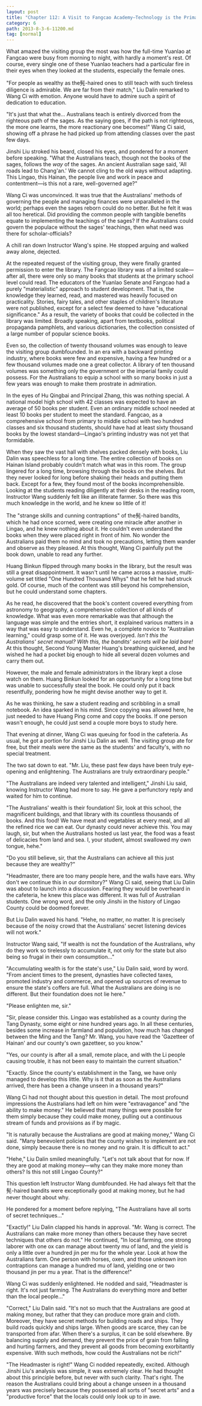 ```yaml
---
layout: post
title: "Chapter 112: A Visit to Fangcao Academy—Technology is the Primary Productive Force"
category: 6
path: 2013-8-3-6-11200.md
tag: [normal]
---
```


What amazed the visiting group the most was how the full-time Yuanlao at Fangcao were busy from morning to night, with hardly a moment's rest. Of course, every single one of these Yuanlao teachers had a particular fire in their eyes when they looked at the students, especially the female ones.

"For people as wealthy as the髡-haired ones to still teach with such tireless diligence is admirable. We are far from their match," Liu Dalin remarked to Wang Ci with emotion. Anyone would have to admire such a spirit of dedication to education.

"It's just that what the... Australians teach is entirely divorced from the righteous path of the sages. As the saying goes, if the path is not righteous, the more one learns, the more reactionary one becomes!" Wang Ci said, showing off a phrase he had picked up from attending classes over the past few days.

Jinshi Liu stroked his beard, closed his eyes, and pondered for a moment before speaking. "What the Australians teach, though not the books of the sages, follows the *way* of the sages. An ancient Australian sage said, 'All roads lead to Chang'an.' We cannot cling to the old ways without adapting. This Lingao, this Hainan, the people live and work in peace and contentment—is this not a rare, well-governed age?"

Wang Ci was unconvinced. It was true that the Australians' methods of governing the people and managing finances were unparalleled in the world; perhaps even the sages reborn could do no better. But he felt it was all too heretical. Did providing the common people with tangible benefits equate to implementing the teachings of the sages? If the Australians could govern the populace without the sages' teachings, then what need was there for scholar-officials?

A chill ran down Instructor Wang's spine. He stopped arguing and walked away alone, dejected.

At the repeated request of the visiting group, they were finally granted permission to enter the library. The Fangcao library was of a limited scale—after all, there were only so many books that students at the primary school level could read. The educators of the Yuanlao Senate and Fangcao had a purely "materialistic" approach to student development. That is, the knowledge they learned, read, and mastered was heavily focused on practicality. Stories, fairy tales, and other staples of children's literature were not published, except for a select few deemed to have "educational significance." As a result, the variety of books that could be collected in the library was limited. Broadly speaking, apart from textbooks, political propaganda pamphlets, and various dictionaries, the collection consisted of a large number of popular science books.

Even so, the collection of twenty thousand volumes was enough to leave the visiting group dumbfounded. In an era with a backward printing industry, where books were few and expensive, having a few hundred or a few thousand volumes made one a great collector. A library of ten thousand volumes was something only the government or the imperial family could possess. For the Australians to equip a school with so many books in just a few years was enough to make them prostrate in admiration.

In the eyes of Hu Qingbai and Principal Zhang, this was nothing special. A national model high school with 42 classes was expected to have an average of 50 books per student. Even an ordinary middle school needed at least 10 books per student to meet the standard. Fangcao, as a comprehensive school from primary to middle school with two hundred classes and six thousand students, should have had at least sixty thousand books by the lowest standard—Lingao's printing industry was not yet that formidable.

When they saw the vast hall with shelves packed densely with books, Liu Dalin was speechless for a long time. The entire collection of books on Hainan Island probably couldn't match what was in this room. The group lingered for a long time, browsing through the books on the shelves. But they never looked for long before shaking their heads and putting them back. Except for a few, they found most of the books incomprehensible. Looking at the students reading diligently at their desks in the reading room, Instructor Wang suddenly felt like an illiterate farmer. So there was this much knowledge in the world, and he knew so little of it!

The "strange skills and cunning contraptions" of the髡-haired bandits, which he had once scorned, were creating one miracle after another in Lingao, and he knew nothing about it. He couldn't even understand the books when they were placed right in front of him. No wonder the Australians paid them no mind and took no precautions, letting them wander and observe as they pleased. At this thought, Wang Ci painfully put the book down, unable to read any further.

Huang Binkun flipped through many books in the library, but the result was still a great disappointment. It wasn't until he came across a massive, multi-volume set titled "One Hundred Thousand Whys" that he felt he had struck gold. Of course, much of the content was still beyond his comprehension, but he could understand some chapters.

As he read, he discovered that the book's content covered everything from astronomy to geography, a comprehensive collection of all kinds of knowledge. What was even more remarkable was that although the language was simple and the entries short, it explained various matters in a way that was easy to understand. Even he, a complete novice to "Australian learning," could grasp some of it. He was overjoyed. *Isn't this the Australians' secret manual? With this, the bandits' secrets will be laid bare!* At this thought, Second Young Master Huang's breathing quickened, and he wished he had a pocket big enough to hide all several dozen volumes and carry them out.

However, the male and female administrators in the library kept a close watch on them. Huang Binkun looked for an opportunity for a long time but was unable to successfully steal the book. He could only put it back resentfully, pondering how he might devise another way to get it.

As he was thinking, he saw a student reading and scribbling in a small notebook. An idea sparked in his mind. Since copying was allowed here, he just needed to have Huang Ping come and copy the books. If one person wasn't enough, he could just send a couple more boys to study here.

That evening at dinner, Wang Ci was queuing for food in the cafeteria. As usual, he got a portion for Jinshi Liu Dalin as well. The visiting group ate for free, but their meals were the same as the students' and faculty's, with no special treatment.

The two sat down to eat. "Mr. Liu, these past few days have been truly eye-opening and enlightening. The Australians are truly extraordinary people."

"The Australians are indeed very talented and intelligent," Jinshi Liu said, knowing Instructor Wang had more to say. He gave a perfunctory reply and waited for him to continue.

"The Australians' wealth is their foundation! Sir, look at this school, the magnificent buildings, and that library with its countless thousands of books. And this food! We have meat and vegetables at every meal, and all the refined rice we can eat. Our dynasty could never achieve this. You may laugh, sir, but when the Australians hosted us last year, the food was a feast of delicacies from land and sea. I, your student, almost swallowed my own tongue, hehe."

"Do you still believe, sir, that the Australians can achieve all this just because they are wealthy?"

"Headmaster, there are too many people here, and the walls have ears. Why don't we continue this in our dormitory?" Wang Ci said, seeing that Liu Dalin was about to launch into a discussion. Fearing they would be overheard in the cafeteria, he knew this place was different. It was full of Australian students. One wrong word, and the only Jinshi in the history of Lingao County could be doomed forever.

But Liu Dalin waved his hand. "Hehe, no matter, no matter. It is precisely because of the noisy crowd that the Australians' secret listening devices will not work."

Instructor Wang said, "If wealth is not the foundation of the Australians, why do they work so tirelessly to accumulate it, not only for the state but also being so frugal in their own consumption..."

"Accumulating wealth is for the state's use," Liu Dalin said, word by word. "From ancient times to the present, dynasties have collected taxes, promoted industry and commerce, and opened up sources of revenue to ensure the state's coffers are full. What the Australians are doing is no different. But their foundation does not lie here."

"Please enlighten me, sir."

"Sir, please consider this. Lingao was established as a county during the Tang Dynasty, some eight or nine hundred years ago. In all these centuries, besides some increase in farmland and population, how much has changed between the Ming and the Tang? Mr. Wang, you have read the 'Gazetteer of Hainan' and our county's own gazetteer, so you know."

"Yes, our county is after all a small, remote place, and with the Li people causing trouble, it has not been easy to maintain the current situation."

"Exactly. Since the county's establishment in the Tang, we have only managed to develop this little. Why is it that as soon as the Australians arrived, there has been a change unseen in a thousand years?"

Wang Ci had not thought about this question in detail. The most profound impressions the Australians had left on him were "extravagance" and "the ability to make money." He believed that many things were possible for them simply because they could make money, pulling out a continuous stream of funds and provisions as if by magic.

"It is naturally because the Australians are good at making money," Wang Ci said. "Many benevolent policies that the county wishes to implement are not done, simply because there is no money and no grain. It is difficult to act."

"Hehe," Liu Dalin smiled meaningfully. "Let's not talk about that for now. If they are good at making money—why can they make more money than others? Is this not still Lingao County?"

This question left Instructor Wang dumbfounded. He had always felt that the髡-haired bandits were exceptionally good at making money, but he had never thought about why.

He pondered for a moment before replying, "The Australians have all sorts of secret techniques..."

"Exactly!" Liu Dalin clapped his hands in approval. "Mr. Wang is correct. The Australians can make more money than others because they have secret techniques that others do not." He continued, "In local farming, one strong laborer with one ox can manage about twenty mu of land, and the yield is only a little over a hundred jin per mu for the whole year. Look at how the Australians farm. One person with horses, oxen, and those unknown iron contraptions can manage a hundred mu of land, yielding one or two thousand jin per mu a year. That is the difference!"

Wang Ci was suddenly enlightened. He nodded and said, "Headmaster is right. It's not just farming. The Australians do everything more and better than the local people..."

"Correct," Liu Dalin said. "It's not so much that the Australians are good at making money, but rather that they can produce more grain and cloth. Moreover, they have secret methods for building roads and ships. They build roads quickly and ships large. When goods are scarce, they can be transported from afar. When there's a surplus, it can be sold elsewhere. By balancing supply and demand, they prevent the price of grain from falling and hurting farmers, and they prevent all goods from becoming exorbitantly expensive. With such methods, how could the Australians not be rich!"

"The Headmaster is right!" Wang Ci nodded repeatedly, excited. Although Jinshi Liu's analysis was simple, it was extremely clear. He had thought about this principle before, but never with such clarity. That's right. The reason the Australians could bring about a change unseen in a thousand years was precisely because they possessed all sorts of "secret arts" and a "productive force" that the locals could only look up to in awe.